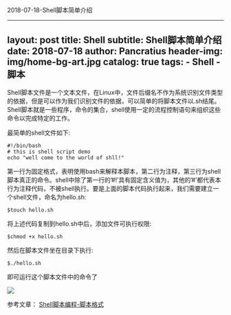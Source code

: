 2018-07-18-Shell脚本简单介绍

---
layout:     post
title:      Shell
subtitle:   Shell脚本简单介绍
date:       2018-07-18
author:     Pancratius
header-img: img/home-bg-art.jpg
catalog: true
tags:
     - Shell
     - 脚本
---

Shell脚本文件是一个文本文件，在Linux中，文件后缀名不作为系统识别文件类型的依据，但是可以作为我们识别文件的依据，可以简单的将脚本文件以.sh结尾。Shell脚本就是一些程序，命令的集合，shell使用一定的流程控制语句来组织这些命令以完成特定的工作。

最简单的shell文件如下:

```
#!/bin/bash
# this is shell script demo
echo "well come to the world of shll!"
```
第一行为固定格式，表明使用bash来解释本脚本，第二行为注释，第三行为shell脚本真正的命令。shell中除了第一行的’#!’具有固定含义值为，其他的’#’都代表本行为注释代码，不被shell执行。要是上面的脚本代码执行起来，我们需要建立一个shell文件，命名为hello.sh:

```
$touch hello.sh
```
将上述代码复制到hello.sh中后，添加文件可执行权限:

```
$chmod +x hello.sh
```

然后在脚本文件坐在目录下执行:

```
$./hello.sh
```
即可运行这个脚本文件中的命令了

![](https://ws1.sinaimg.cn/large/006tNc79gy1ftdpeyzvgtj30ee01ejr6.jpg)


参考文章：
[Shell脚本编程-脚本格式](https://blog.csdn.net/wenshifang/article/details/47613619)

